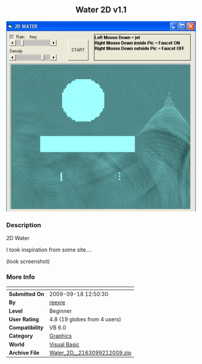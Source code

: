 ﻿<div align="center">

## Water 2D  v1\.1

<img src="PIC200949146574693.JPG">
</div>

### Description

2D Water

I took inspiration from some site....

(look screenshot)
 
### More Info
 


<span>             |<span>
---                |---
**Submitted On**   |2009-09-18 12:50:30
**By**             |[reexre](https://github.com/Planet-Source-Code/PSCIndex/blob/master/ByAuthor/reexre.md)
**Level**          |Beginner
**User Rating**    |4.8 (19 globes from 4 users)
**Compatibility**  |VB 6\.0
**Category**       |[Graphics](https://github.com/Planet-Source-Code/PSCIndex/blob/master/ByCategory/graphics__1-46.md)
**World**          |[Visual Basic](https://github.com/Planet-Source-Code/PSCIndex/blob/master/ByWorld/visual-basic.md)
**Archive File**   |[Water\_2D\_\_2163099212009\.zip](https://github.com/Planet-Source-Code/reexre-water-2d-v1-1__1-71961/archive/master.zip)








